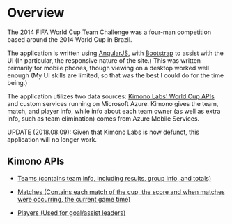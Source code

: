 # Overview
The 2014 FIFA World Cup Team Challenge was a four-man competition based around the 2014 World Cup in Brazil.

The application is written using [AngularJS](https://angularjs.org/), with [Bootstrap](http://getbootstrap.com/) to assist with the UI (In particular, the responsive nature of the site.)  This was written primarily for mobile phones, though viewing on a desktop worked well enough (My UI skills are limited, so that was the best I could do for the time being.)

The application utilizes two data sources: [Kimono Labs' World Cup APIs](http://www.kimonolabs.com/worldcup/explorer) and custom services running on Microsoft Azure.  Kimono gives the team, match, and player info, while info about each team owner (as well as extra info, such as team elimination) comes from Azure Mobile Services.

UPDATE (2018.08.09): Given that Kimono Labs is now defunct, this application will no longer work.

## Kimono APIs

* [Teams (contains team info, including results, group info, and totals)](http://worldcup.kimonolabs.com/api/teams?apikey=22d3649db54ee3dbcd7c3e5f8e001010&sort=name&fields=name,logo,group,groupRank,groupPoints,matchesPlayed,wins,losses,draws,goalsFor,goalsAgainst,goalsDiff,id,type)

* [Matches (Contains each match of the cup, the score and when matches were occurring, the current game time)](http://worldcup.kimonolabs.com/api/matches?apikey=22d3649db54ee3dbcd7c3e5f8e001010&sort=startTime&fields=homeScore,awayScore,homePenalties,awayPenalties,currentGameMinute,startTime,status,group,awayTeamId,homeTeamId,id)

* [Players (Used for goal/assist leaders)](http://worldcup.kimonolabs.com/api/players?apikey=22d3649db54ee3dbcd7c3e5f8e001010&limit=10&fields=firstName,lastName,teamId,goals,assists)

